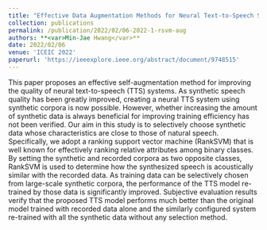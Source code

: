 ```yaml
---
title: "Effective Data Augmentation Methods for Neural Text-to-Speech Systems"
collection: publications
permalink: /publication/2022/02/06-2022-1-rsvm-aug
authors: **<var>Min-Jae Hwang</var>**
date: 2022/02/06
venue: 'ICEIC 2022'
paperurl: 'https://ieeexplore.ieee.org/abstract/document/9748515'
---
```

This paper proposes an effective self-augmentation method for improving the quality of neural text-to-speech (TTS) systems. As synthetic speech quality has been greatly improved, creating a neural TTS system using synthetic corpora is now possible. However, whether increasing the amount of synthetic data is always beneficial for improving training efficiency has not been verified. Our aim in this study is to selectively choose synthetic data whose characteristics are close to those of natural speech. Specifically, we adopt a ranking support vector machine (RankSVM) that is well known for effectively ranking relative attributes among binary classes. By setting the synthetic and recorded corpora as two opposite classes, RankSVM is used to determine how the synthesized speech is acoustically similar with the recorded data. As training data can be selectively chosen from large-scale synthetic corpora, the performance of the TTS model re-trained by those data is significantly improved. Subjective evaluation results verify that the proposed TTS model performs much better than the original model trained with recorded data alone and the similarly configured system re-trained with all the synthetic data without any selection method.
